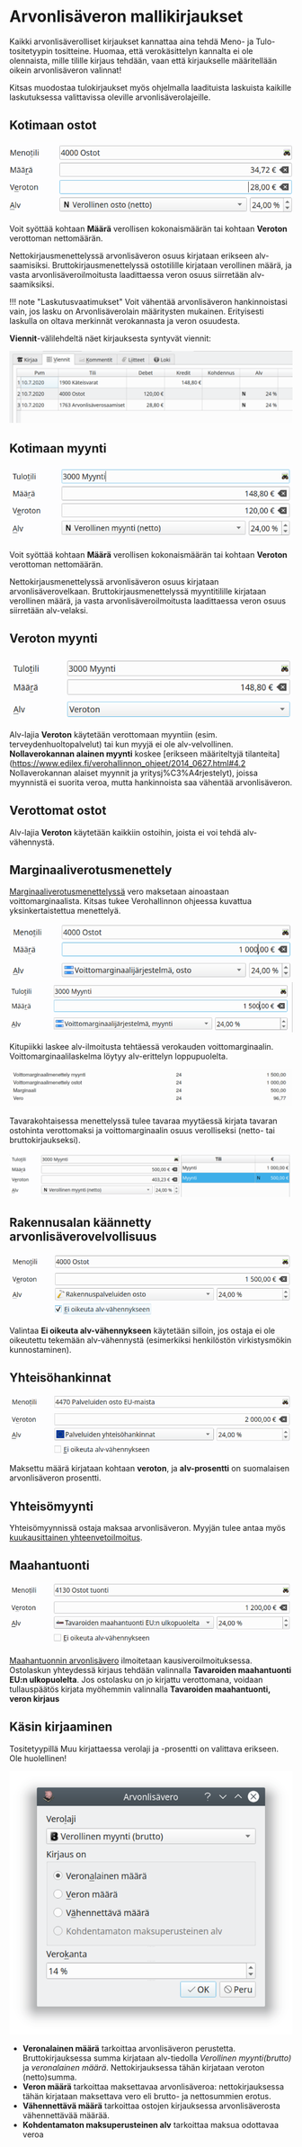 # Arvonlisäveron mallikirjaukset

Kaikki arvonlisäverolliset kirjaukset kannattaa aina tehdä Meno- ja Tulo-tositetyypin tositteine. Huomaa, että verokäsittelyn kannalta ei ole olennaista, mille tilille kirjaus tehdään, vaan että kirjaukselle määritellään oikein arvonlisäveron valinnat!

Kitsas muodostaa tulokirjaukset myös ohjelmalla laadituista laskuista kaikille laskutuksessa valittavissa oleville arvonlisäverolajeille.

## Kotimaan ostot


![](nettoosto.png)

Voit syöttää kohtaan **Määrä** verollisen kokonaismäärän tai kohtaan **Veroton** verottoman nettomäärän.

Nettokirjausmenettelyssä arvonlisäveron osuus kirjataan erikseen alv-saamisiksi. Bruttokirjausmenettelyssä ostotilille kirjataan verollinen määrä, ja vasta arvonlisäveroilmoitusta laadittaessa veron osuus siirretään alv-saamiksiksi.

!!! note "Laskutusvaatimukset"
    Voit vähentää arvonlisäveron hankinnoistasi vain, jos lasku on Arvonlisäverolain määritysten mukainen. Erityisesti laskulla on oltava merkinnät verokannasta ja veron osuudesta.

**Viennit**-välilehdeltä näet kirjauksesta syntyvät viennit:

![](nettokirjaukset.png)

## Kotimaan myynti

![](nettomyynti.png)

Voit syöttää kohtaan **Määrä** verollisen kokonaismäärän tai kohtaan **Veroton** verottoman nettomäärän.

Nettokirjausmenettelyssä arvonlisäveron osuus kirjataan arvonlisäverovelkaan. Bruttokirjausmenettelyssä myyntitilille kirjataan verollinen määrä, ja vasta arvonlisäveroilmoitusta laadittaessa veron osuus siirretään alv-velaksi.


## Veroton myynti

![](veroton.png)

Alv-lajia **Veroton** käytetään verottomaan myyntiin (esim. terveydenhuoltopalvelut) tai kun myyjä ei ole alv-velvollinen. **Nollaverokannan alainen myynti** koskee [erikseen määriteltyjä tilanteita](https://www.edilex.fi/verohallinnon_ohjeet/2014_0627.html#4.2 Nollaverokannan alaiset myynnit ja yritysj%C3%A4rjestelyt), joissa myynnistä ei suorita veroa, mutta hankinnoista saa vähentää arvonlisäveron.

## Verottomat ostot

Alv-lajia **Veroton** käytetään kaikkiin ostoihin, joista ei voi tehdä alv-vähennystä.

## Marginaaliverotusmenettely

[Marginaaliverotusmenettelyssä](https://www.vero.fi/syventavat-vero-ohjeet/ohje-hakusivu/48682/k%C3%A4ytettyjen-tavaroiden-sek%C3%A4-taide--ker%C3%A4ily--ja-antiikkiesineiden-marginaaliverotusmenettely/) vero maksetaan ainoastaan voittomarginaalista. Kitsas tukee Verohallinnon ohjeessa kuvattua yksinkertaistettua menettelyä.

![](marginaaliosto.png)
![](marginaalimyynti.png)

Kitupiikki laskee alv-ilmoitusta tehtäessä verokauden voittomarginaalin. Voittomarginaalilaskelma löytyy alv-erittelyn loppupuolelta.

![](marginaalilaskelma.png)

Tavarakohtaisessa menettelyssä tulee tavaraa myytäessä kirjata tavaran ostohinta verottomaksi ja voittomarginaalin osuus verolliseksi (netto- tai bruttokirjaukseksi).

![](tavaramarginaali.png)


## Rakennusalan käännetty arvonlisäverovelvollisuus

![](rakennusosto.png)

Valintaa **Ei oikeuta alv-vähennykseen** käytetään silloin, jos ostaja ei ole oikeutettu tekemään alv-vähennystä (esimerkiksi henkilöstön virkistysmökin kunnostaminen).

## Yhteisöhankinnat

![](palveluosto.png)

Maksettu määrä kirjataan kohtaan **veroton**, ja **alv-prosentti** on suomalaisen arvonlisäveron prosentti.

## Yhteisömyynti

Yhteisömyynnissä ostaja maksaa arvonlisäveron. Myyjän tulee antaa myös [kuukausittainen yhteenvetoilmoitus](https://www.vero.fi/syventavat-vero-ohjeet/ohje-hakusivu/48617/arvonlisaveron_yhteenvetoilmoituksen_an/).

## Maahantuonti

![](tuontialv.png)

<a href="https://www.vero.fi/yritykset-ja-yhteisot/tietoa-yritysverotuksesta/arvonlisaverotus/ulkomaankaupan_arvonlisaverotus/maahantuonnin-arvonlisavero/" target="_blank">Maahantuonnin arvonlisävero</a> ilmoitetaan kausiveroilmoituksessa. Ostolaskun yhteydessä kirjaus tehdään valinnalla **Tavaroiden maahantuonti EU:n ulkopuolelta**. Jos ostolasku on jo kirjattu verottomana, voidaan tullauspäätös kirjata myöhemmin valinnalla **Tavaroiden maahantuonti, veron kirjaus**
<!-- __ -->

## Käsin kirjaaminen

Tositetyypillä Muu kirjattaessa verolaji ja -prosentti on valittava erikseen. Ole huolellinen!

![](../../kirjaus/muu/alvvalinta.png)

* **Veronalainen määrä** tarkoittaa arvonlisäveron perustetta. Bruttokirjauksessa summa kirjataan alv-tiedolla *Verollinen myynti(brutto)* ja *veronalainen määrä*. Nettokirjauksessa tähän kirjataan veroton (netto)summa.
* **Veron määrä** tarkoittaa maksettavaa arvonlisäveroa: nettokirjauksessa tähän kirjataan maksettava vero eli brutto- ja nettosummien erotus.
* **Vähennettävä määrä** tarkoittaa ostojen kirjauksessa arvonlisäverosta vähennettävää määrää.
* **Kohdentamaton maksuperusteinen alv** tarkoittaa maksua odottavaa veroa
